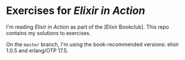 # Exercises for *Elixir in Action*

I'm reading *Elixir in Action* as part of the [Elixir Bookclub]. This repo
contains my solutions to exercises.

On the `master` branch, I'm using the book-recommended versions: elixir 1.0.5
and erlang/OTP 17.5.

[Elixir in Action]: https://github.com/nhessler/elixir_book_club/tree/master/elixir_in_action
